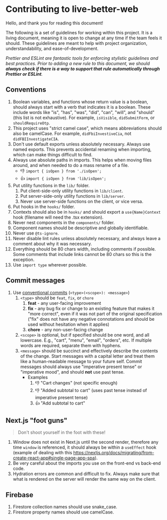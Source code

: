 # Contributing to live-better-web

Hello, and thank you for reading this document!

The following is a set of guidelines for working within this project. It is a living document, meaning it is open to change at any time if the team feels it should. These guidelines are meant to help with project organization, understandability, and ease-of-development.

_Prettier and ESLint are fantastic tools for enforcing stylistic guidelines and best practices. Prior to adding a new rule to this document, we should **always check if there is a way to support that rule automatically through Prettier or ESLint**._

## Conventions

1. Boolean variables, and functions whose return value is a boolean, should always start with a verb that indicates it is a boolean. These include words like "is", "has", "was", "did", "can", "will", and "should" (this list is not exhaustive). For example, `isVisible`, `didSubmitForm`, or `shouldRequireOtp`.
2. This project uses "strict camel case", which means abbreviations should also be camelCase. For example, `didFbiInvestiveCia`, not `didFBIInvestigateCIA`.
3. Don't use default exports unless absolutely necessary. Always use named exports. This prevents accidental renaming when importing, which can make things difficult to find.
4. Always use absolute paths in imports. This helps when moving files around, and when needed to do a mass rename of a file.
   - 👎 `import { isOpen } from './isOpen';`
   - 👍 `import { isOpen } from 'lib/isOpen';`
5. Put utility functions in the `lib/` folder.
   1. Put client-side-only utility functions in `lib/client`.
   1. Put server-side-only utility functions in `lib/server`.
   1. Never use server-side functions on the client, or vice versa.
6. Put hooks in the `hooks/` folder.
7. Contexts should also be in `hooks/` and should export a `use{Name}Context` hook (filename will need the .tsx extension).
8. Never nest components in the `components/` folder.
9. Component names should be descriptive and globally identifiable.
10. Never use `@ts-ignore`.
11. Never disable lint rules unless absolutely necessary, and always leave a comment about why it was necessary.
12. Everything should be 80 chars width, including comments if possible. Some comments that include links cannot be 80 chars so this is the exception.
13. Use `import type` wherever possible.

## Commit messages

1. Use [conventional commits](https://www.conventionalcommits.org/en/v1.0.0/) (`<type>(<scope>): <message>`)
   1. `<type>` should be `feat`, `fix`, or `chore`
      1. **feat** - any user-facing improvement
      1. **fix** - any bug fix or change to an existing feature that makes it "more correct", even if it was not part of the original specification ("fix" does not have any negative connotations and should be used without hesitation when it applies)
      1. **chore** - any non-user-facing change
   1. `<scope>` is optional, but if specified should be one word, and all lowercase. E.g., "cart", "menu", "email", "orders", etc. If multiple words are required, separate them with hyphens.
   1. `<message>` should be succinct and effectively describe the contents of the change. Start messages with a capital letter and treat them like a human-readable message to your future self. Commit messages should always use "imperative present tense" or "imperative mood", and should **not** use past tense.
      - Examples
        1. 👎 "Cart changes" (not specific enough)
        1. 👎 "Added subtotal to cart" (uses past tense instead of imperative present tense)
        1. 👍 "Add subtotal to cart"

## Next.js "foot guns"

> Don't shoot yourself in the foot with these!

1. Window does not exist in Next.js until the second render, therefore any time `window` is referenced, it should always be within a `useEffect` hook (example of dealing with this https://nextjs.org/docs/migrating/from-create-react-app#single-page-app-spa).
1. Be very careful about the imports you use on the front-end vs back-end code.
1. Hydration errors are common and difficult to fix. Always make sure that what is rendered on the server will render the same way on the client.

## Firebase

1. Firestore collection names should use snake_case.
1. Firestore property names should use camelCase.
